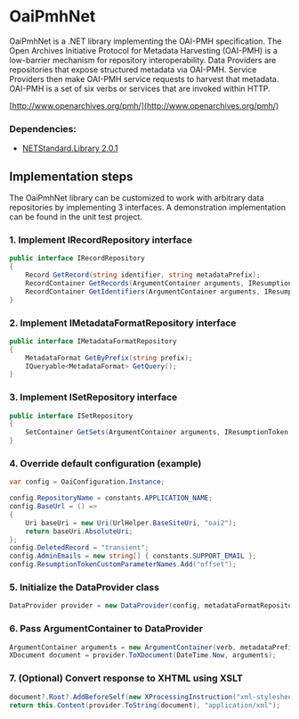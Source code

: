 OaiPmhNet
=========

OaiPmhNet is a .NET library implementing the OAI-PMH specification. 
The Open Archives Initiative Protocol for Metadata Harvesting (OAI-PMH) is a low-barrier mechanism for repository interoperability. 
Data Providers are repositories that expose structured metadata via OAI-PMH. 
Service Providers then make OAI-PMH service requests to harvest that metadata. 
OAI-PMH is a set of six verbs or services that are invoked within HTTP.

[http://www.openarchives.org/pmh/](http://www.openarchives.org/pmh/)

### Dependencies:
* [NETStandard.Library 2.0.1](https://www.nuget.org/packages/NETStandard.Library/2.0.1)

## Implementation steps

The OaiPmhNet library can be customized to work with arbitrary data repositories by implementing 3 interfaces. 
A demonstration implementation can be found in the unit test project.

### 1. Implement IRecordRepository interface
```csharp
public interface IRecordRepository
{
	Record GetRecord(string identifier, string metadataPrefix);
	RecordContainer GetRecords(ArgumentContainer arguments, IResumptionToken resumptionToken = null);
	RecordContainer GetIdentifiers(ArgumentContainer arguments, IResumptionToken resumptionToken = null);
}
```

### 2. Implement IMetadataFormatRepository interface
```csharp
public interface IMetadataFormatRepository
{
	MetadataFormat GetByPrefix(string prefix);
	IQueryable<MetadataFormat> GetQuery();
}
```

### 3. Implement ISetRepository interface
```csharp
public interface ISetRepository
{
	SetContainer GetSets(ArgumentContainer arguments, IResumptionToken resumptionToken = null);
}
```

### 4. Override default configuration (example)
```csharp
var config = OaiConfiguration.Instance;

config.RepositoryName = constants.APPLICATION_NAME;
config.BaseUrl = () =>
{
	Uri baseUri = new Uri(UrlHelper.BaseSiteUri, "oai2");
	return baseUri.AbsoluteUri;
};
config.DeletedRecord = "transient";
config.AdminEmails = new string[] { constants.SUPPORT_EMAIL };
config.ResumptionTokenCustomParameterNames.Add("offset");
```

### 5. Initialize the DataProvider class
```csharp
DataProvider provider = new DataProvider(config, metadataFormatRepository, recordRepository, setRepository);
```

### 6. Pass ArgumentContainer to DataProvider
```csharp
ArgumentContainer arguments = new ArgumentContainer(verb, metadataPrefix, resumptionToken, identifier, from, until, set);
XDocument document = provider.ToXDocument(DateTime.Now, arguments);
```

### 7. (Optional) Convert response to XHTML using XSLT
```csharp
document?.Root?.AddBeforeSelf(new XProcessingInstruction("xml-stylesheet", "type='text/xsl' href='/Content/xsl/oai2.xsl'"));
return this.Content(provider.ToString(document), "application/xml");
```